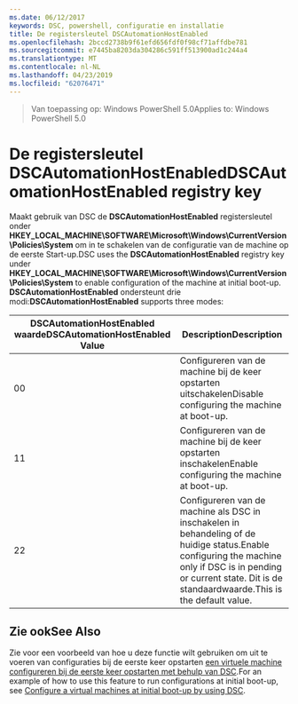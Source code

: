 ```yaml
---
ms.date: 06/12/2017
keywords: DSC, powershell, configuratie en installatie
title: De registersleutel DSCAutomationHostEnabled
ms.openlocfilehash: 2bccd2738b9f61efd656fdf0f98cf71affdbe781
ms.sourcegitcommit: e7445ba8203da304286c591ff513900ad1c244a4
ms.translationtype: MT
ms.contentlocale: nl-NL
ms.lasthandoff: 04/23/2019
ms.locfileid: "62076471"
---
```

><span data-ttu-id="22f49-103">Van toepassing op: Windows PowerShell 5.0</span><span class="sxs-lookup"><span data-stu-id="22f49-103">Applies to: Windows PowerShell 5.0</span></span>

# <a name="dscautomationhostenabled-registry-key"></a><span data-ttu-id="22f49-104">De registersleutel DSCAutomationHostEnabled</span><span class="sxs-lookup"><span data-stu-id="22f49-104">DSCAutomationHostEnabled registry key</span></span>

<span data-ttu-id="22f49-105">Maakt gebruik van DSC de **DSCAutomationHostEnabled** registersleutel onder **HKEY_LOCAL_MACHINE\SOFTWARE\Microsoft\Windows\CurrentVersion\Policies\System** om in te schakelen van de configuratie van de machine op de eerste Start-up.</span><span class="sxs-lookup"><span data-stu-id="22f49-105">DSC uses the **DSCAutomationHostEnabled** registry key under **HKEY_LOCAL_MACHINE\SOFTWARE\Microsoft\Windows\CurrentVersion\Policies\System** to enable configuration of the machine at initial boot-up.</span></span>
<span data-ttu-id="22f49-106">**DSCAutomationHostEnabled** ondersteunt drie modi:</span><span class="sxs-lookup"><span data-stu-id="22f49-106">**DSCAutomationHostEnabled** supports three modes:</span></span>

|  <span data-ttu-id="22f49-107">DSCAutomationHostEnabled waarde</span><span class="sxs-lookup"><span data-stu-id="22f49-107">DSCAutomationHostEnabled Value</span></span>  |  <span data-ttu-id="22f49-108">Description</span><span class="sxs-lookup"><span data-stu-id="22f49-108">Description</span></span>   |
|---|---|
<span data-ttu-id="22f49-109">0</span><span class="sxs-lookup"><span data-stu-id="22f49-109">0</span></span> | <span data-ttu-id="22f49-110">Configureren van de machine bij de keer opstarten uitschakelen</span><span class="sxs-lookup"><span data-stu-id="22f49-110">Disable configuring the machine at boot-up.</span></span> |
<span data-ttu-id="22f49-111">1</span><span class="sxs-lookup"><span data-stu-id="22f49-111">1</span></span> | <span data-ttu-id="22f49-112">Configureren van de machine bij de keer opstarten inschakelen</span><span class="sxs-lookup"><span data-stu-id="22f49-112">Enable configuring the machine at boot-up.</span></span> |
<span data-ttu-id="22f49-113">2</span><span class="sxs-lookup"><span data-stu-id="22f49-113">2</span></span> | <span data-ttu-id="22f49-114">Configureren van de machine als DSC in inschakelen in behandeling of de huidige status.</span><span class="sxs-lookup"><span data-stu-id="22f49-114">Enable configuring the machine only if DSC is in pending or current state.</span></span> <span data-ttu-id="22f49-115">Dit is de standaardwaarde.</span><span class="sxs-lookup"><span data-stu-id="22f49-115">This is the default value.</span></span> |

## <a name="see-also"></a><span data-ttu-id="22f49-116">Zie ook</span><span class="sxs-lookup"><span data-stu-id="22f49-116">See Also</span></span>

<span data-ttu-id="22f49-117">Zie voor een voorbeeld van hoe u deze functie wilt gebruiken om uit te voeren van configuraties bij de eerste keer opstarten [een virtuele machine configureren bij de eerste keer opstarten met behulp van DSC](bootstrapDsc.md).</span><span class="sxs-lookup"><span data-stu-id="22f49-117">For an example of how to use this feature to run configurations at initial boot-up, see [Configure a virtual machines at initial boot-up by using DSC](bootstrapDsc.md).</span></span>
